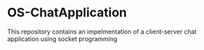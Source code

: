 # OS-ChatApplication
This repository contains an impelmentation of a client-server chat application using socket programming
